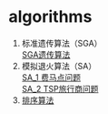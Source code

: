 # algorithms

1. 标准遗传算法（SGA）  
[SGA遗传算法](./SGA.py)
2. 模拟退火算法（SA）  
[SA_1 费马点问题](./SA/SA_1.java)  
[SA_2 TSP旅行商问题](./SA/SA_2.java)
3. [排序算法](sorts.cpp)
